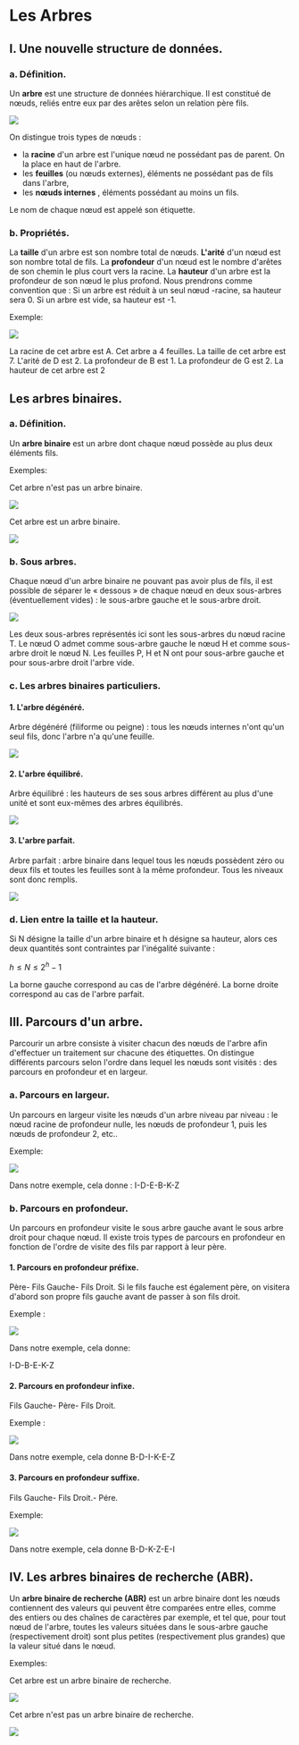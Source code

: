 # Les Arbres

## I. Une nouvelle structure de données. 

### a. Définition. 

Un **arbre** est une structure de données hiérarchique.
Il est constitué de nœuds, reliés entre eux par des arêtes selon un relation père fils.  

![](/Arbres/IMG/pere-fils.jpg)

On distingue trois types de nœuds :

- la **racine** d'un arbre est l'unique nœud ne possédant pas de parent. On la place en haut de l'arbre. 
- les **feuilles** (ou nœuds externes), éléments ne possédant pas de fils dans l'arbre,
- les **nœuds internes** , éléments possédant au moins un fils. 

Le nom de chaque nœud est appelé son étiquette. 

### b. Propriétés. 

La **taille**  d'un arbre est son nombre total de nœuds. 
**L'arité** d'un nœud est son nombre total de fils. 
La **profondeur** d'un nœud est le nombre d'arêtes de son chemin le plus court vers la racine. 
La **hauteur** d'un arbre est la profondeur de son nœud le plus profond. 
Nous prendrons comme convention que :
Si un arbre est réduit à un seul nœud -racine, sa hauteur sera 0. 
Si un arbre est vide, sa hauteur est -1.

Exemple: 

![](/Arbres/IMG/arbre_binaire.jpg)

La racine de cet arbre est A. 
Cet arbre a 4 feuilles. 
La taille de cet arbre est 7. 
L'arité de D est 2. 
La profondeur de B est 1. 
La profondeur de G est 2. 
La hauteur de cet arbre est 2

## Les arbres binaires.

### a. Définition. 

Un **arbre binaire**  est un arbre dont chaque nœud possède au plus deux éléments fils. 

Exemples: 

Cet arbre n'est pas un arbre binaire. 

![](/Arbres/IMG/arbre_non_binaure.jpg)



Cet arbre est un arbre binaire. 

![](/Arbres/IMG/arbre_binaire.jpg)

### b. Sous arbres. 

Chaque nœud d'un arbre binaire ne pouvant pas avoir plus de fils, il est possible de séparer le « dessous » de chaque nœud en deux sous-arbres (éventuellement vides) : le sous-arbre gauche et le sous-arbre droit. 

![](/Arbres/IMG/sous_arbre.jpg)

Les deux sous-arbres représentés ici sont les sous-arbres du nœud racine T. 
Le nœud O admet comme sous-arbre gauche le nœud H et comme sous-arbre droit le nœud N. 
Les feuilles P, H et N ont pour sous-arbre gauche et pour sous-arbre droit l'arbre vide. 

### c. Les arbres binaires particuliers. 

#### 1. L'arbre dégénéré. 

Arbre dégénéré (filiforme ou peigne) : tous les nœuds internes n'ont qu'un seul fils, donc l'arbre n'a qu'une feuille.

![](/Arbres/IMG/peigne.jpg)

#### 2. L'arbre équilibré. 

Arbre équilibré : les hauteurs de ses sous arbres différent au plus d'une unité et sont eux-mêmes des arbres équilibrés.

![](/Arbres/IMG/arbre_équilibré.jpg)

#### 3. L'arbre parfait. 

Arbre parfait : arbre binaire dans lequel tous les nœuds possèdent zéro ou deux fils et toutes les feuilles sont à la même profondeur. 
Tous les niveaux sont donc remplis. 

![](/Arbres/IMG/arbre_parfait.jpg)

### d. Lien entre la taille et la hauteur. 

Si N désigne la taille d'un arbre binaire et h désigne sa hauteur, alors ces deux quantités sont contraintes par l'inégalité suivante :

$h \leq N \leq 2^h-1$


La borne gauche correspond au cas de l'arbre dégénéré. 
La borne droite correspond au cas de l'arbre parfait. 

## III. Parcours d'un arbre. 

Parcourir un arbre consiste à visiter chacun des nœuds de l'arbre afin d'effectuer un traitement sur chacune des étiquettes.
On distingue différents parcours selon l'ordre dans lequel les nœuds sont visités : des parcours en profondeur et en largeur. 

### a. Parcours en largeur. 

Un parcours en largeur visite les nœuds d'un arbre niveau par niveau : le nœud racine de profondeur nulle, les nœuds de profondeur 1, puis les nœuds de profondeur 2, etc..

Exemple: 

![](/Arbres/IMG/parcours.jpg)

Dans notre exemple, cela donne :
I-D-E-B-K-Z

### b. Parcours en profondeur. 

Un parcours en profondeur visite le sous arbre gauche avant le sous arbre droit pour chaque nœud. 
Il existe trois types de parcours en profondeur en fonction de l'ordre de visite des fils par rapport à leur père. 

#### 1. Parcours en profondeur préfixe. 

Père- Fils Gauche- Fils Droit. 
Si le fils fauche est également père, on visitera d'abord son propre fils gauche avant de passer à son fils droit. 

Exemple :

![](/Arbres/IMG/parcours.jpg)

Dans notre exemple, cela donne:

 I-D-B-E-K-Z

#### 2. Parcours en profondeur infixe. 

 Fils Gauche- Père- Fils Droit. 

Exemple :

![](/Arbres/IMG/parcours.jpg)

Dans notre exemple, cela donne B-D-I-K-E-Z

#### 3. Parcours en profondeur suffixe. 

 Fils Gauche- Fils Droit.- Pére. 

Exemple: 

![](/Arbres/MIG/parcours.jpg)

Dans notre exemple, cela donne B-D-K-Z-E-I

## IV. Les arbres binaires de recherche (ABR). 

Un **arbre binaire de recherche (ABR)** est un arbre binaire dont les nœuds contiennent des valeurs qui peuvent être comparées entre elles, comme des entiers ou des chaînes de caractères par exemple, et tel que, pour tout nœud de l'arbre, toutes les valeurs situées dans le sous-arbre gauche (respectivement droit) sont plus petites (respectivement plus grandes) que la valeur situé dans le nœud. 

Exemples:

Cet arbre est un arbre binaire de recherche. 

![](/Arbres/IMG/abr.jpg)

Cet arbre n'est pas un arbre binaire de recherche. 

![](/Arbres/IMG/non_abr.jpg)
